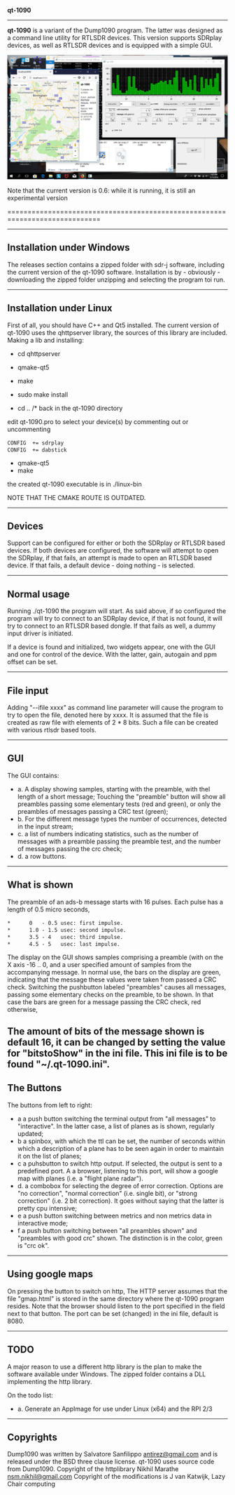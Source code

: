 **qt-1090**

----------------------------------------------------------------------------

**qt-1090** is a variant of the Dump1090 program. The latter was
designed  as a command line utility for RTLSDR devices. 
This  version supports SDRplay devices, as well as RTLSDR devices and
is equipped with a simple GUI.

![qt-1090 ](/screenshot-qt-1090.png?raw=true)


Note that the current version is 0.6: while it is running, it
is still an experimental version

=============================================================================

-----------------------------------------------------------------------------
Installation under Windows
-----------------------------------------------------------------------------

The releases section contains a zipped folder with sdr-j software,
including the current version of the qt-1090 software.
Installation is by - obviously - downloading the zipped folder
unzipping and selecting the program toi run.

-----------------------------------------------------------------------------
Installation under Linux
-----------------------------------------------------------------------------

First of all, you should have C++ and Qt5 installed.
The current version of qt-1090 uses the qhttpserver library,
the sources of this library are included.
Making a lib and installing:

* cd qhttpserver
* qmake-qt5
* make
* sudo make install

* cd ..			/* back in the qt-1090 directory
 
edit qt-1090.pro to select your device(s) by commenting out or uncommenting

	CONFIG  += sdrplay
	CONFIG  += dabstick

* qmake-qt5
* make

the created qt-1090 executable is in ./linux-bin

NOTE THAT THE CMAKE ROUTE IS OUTDATED.

---------------------------------------------------------------------------
Devices
---------------------------------------------------------------------------

Support can be configured for either or both the SDRplay or RTLSDR based
devices. If both devices are configured, the software will attempt to
open the SDRplay, if that fails, an attempt is made to open an RTLSDR
based device. If that fails, a default device - doing nothing - is
selected.

---------------------------------------------------------------------------
Normal usage
---------------------------------------------------------------------------

Running
    ./qt-1090
the program will start. As said above, if so configured the program will try to connect to an SDRplay
device, if that is not found, it will try to connect to an RTLSDR based dongle.
If that fails as well,  a dummy input driver is initiated.

If a device  is found and initialized, two widgets appear, one with the GUI and one for
control of the device. With the latter, gain, autogain and ppm offset can be set.

----------------------------------------------------------------------------
File input
----------------------------------------------------------------------------

Adding "--ifile xxxx" as command line parameter will cause the program
to try to open the file, denoted here by xxxx. It is assumed that the file
is created as raw file with elements of 2 * 8 bits. Such a file can be created
with various rtlsdr based tools.


---------------------------------------------------------------------------
GUI
---------------------------------------------------------------------------

The GUI contains:
* a. A display showing samples, starting with the preamble, with thel length of a short message;
Touching the "preamble" button will show all preambles passing some elementary tests (red and green),
or only the preambles of messages passing a CRC test (green);
* b. For the different message types the number of occurrences, detected in the input stream;
* c. a list of numbers indicating statistics, such as the number of messages with a preamble passing the preamble test, and the number of messages passing the crc check;
* d. a row buttons.

----------------------------------------------------------------------------
What is shown
----------------------------------------------------------------------------

The preamble of an ads-b message starts with 16
pulses. Each pulse has a length of 0.5 micro seconds,

	*      0   - 0.5 usec: first impulse.
	*      1.0 - 1.5 usec: second impulse.
	*      3.5 - 4   usec: third impulse.
	*      4.5 - 5   usec: last impulse.


The display on the GUI shows samples comprising a preamble (with on the
X axis -16 .. 0, and a user specified amount of samples from the accompanying
message. 
In normal use, the bars on the display are green, indicating that the message
these values were taken from passed a CRC check. Switching the pushbutton
labeled "preambles" causes all messages, passing some elementary checks
on the preamble, to be shown. In that case the bars are green for a message
passing the CRC check, red otherwise,


The amount of bits of the message shown is default 16, it can be changed by
setting the value for "bitstoShow" in the ini file. This ini file is to be
found "~/.qt-1090.ini".
---------------------------------------------------------------------------
The Buttons
----------------------------------------------------------------------------

The buttons from left to right:
* a	a push button switching the terminal output from "all messages" to "interactive". In the latter case, a list of planes as is shown, regularly updated;
* b	a spinbox, with which the ttl can be set, the number of seconds within which a description of a plane has to be seen again in order to maintain it on the list of planes;
* c	a puhsbutton to switch http output. If selected, the output
is sent to a predefined port. A a browser, listening to this port,
will show a google map with planes (i.e. a "flight plane radar").
* d.	a combobox for selecting the degree of error correction. Options are 
"no correction", "normal correction" (i.e. single bit), or "strong correction"
(i.e. 2 bit correction). It goes without saying that the latter is pretty cpu
intensive;
* e	a push button switching between metrics and non metrics data in interactive mode;
* f	a push button switching between "all preambles shown" and "preambles with good crc" shown. The distinction is in the color, green is "crc ok".

----------------------------------------------------------------------------
Using google maps
----------------------------------------------------------------------------

On pressing the button to switch on http, 
The HTTP server assumes that the file "gmap.html" is stored in the same
directory where the qt-1090 program resides. Note that the browser should
listen to the port specified in the field next to that button.
The port can be set (changed) in the ini file, default is 8080.


--------------------------------------------------------------------------
TODO
--------------------------------------------------------------------------

A major reason to use a different http library is the plan to make
the software available under Windows. The zipped folder contains a
DLL implementing the http library.

On the todo list:

* a. Generate an AppImage for use under Linux (x64) and the RPI 2/3

---------------------------------------------------------------------------
Copyrights
---------------------------------------------------------------------------


Dump1090 was written by Salvatore Sanfilippo <antirez@gmail.com> and is
released under the BSD three clause license. qt-1090 uses source code
from Dump1090.
Copyright of the httplibrary Nikhil Marathe <nsm.nikhil@gmail.com>
Copyright of the modifications is J van Katwijk, Lazy Chair computing

